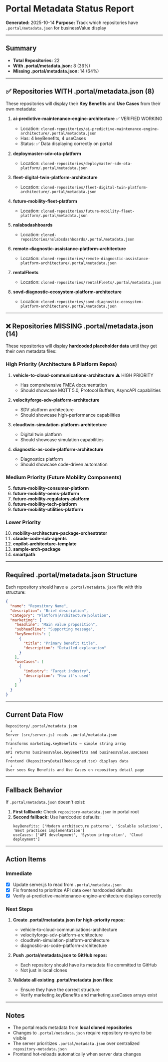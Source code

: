 # Portal Metadata Status Report

**Generated:** 2025-10-14
**Purpose:** Track which repositories have `.portal/metadata.json` for businessValue display

---

## Summary

- **Total Repositories:** 22
- **With .portal/metadata.json:** 8 (36%)
- **Missing .portal/metadata.json:** 14 (64%)

---

## ✅ Repositories WITH .portal/metadata.json (8)

These repositories will display their **Key Benefits** and **Use Cases** from their own metadata:

1. **ai-predictive-maintenance-engine-architecture** ✅ VERIFIED WORKING
   - Location: `cloned-repositories/ai-predictive-maintenance-engine-architecture/.portal/metadata.json`
   - Has: 4 keyBenefits, 4 useCases
   - Status: ✅ Data displaying correctly on portal

2. **deploymaster-sdv-ota-platform**
   - Location: `cloned-repositories/deploymaster-sdv-ota-platform/.portal/metadata.json`

3. **fleet-digital-twin-platform-architecture**
   - Location: `cloned-repositories/fleet-digital-twin-platform-architecture/.portal/metadata.json`

4. **future-mobility-fleet-platform**
   - Location: `cloned-repositories/future-mobility-fleet-platform/.portal/metadata.json`

5. **nslabsdashboards**
   - Location: `cloned-repositories/nslabsdashboards/.portal/metadata.json`

6. **remote-diagnostic-assistance-platform-architecture**
   - Location: `cloned-repositories/remote-diagnostic-assistance-platform-architecture/.portal/metadata.json`

7. **rentalFleets**
   - Location: `cloned-repositories/rentalFleets/.portal/metadata.json`

8. **sovd-diagnostic-ecosystem-platform-architecture**
   - Location: `cloned-repositories/sovd-diagnostic-ecosystem-platform-architecture/.portal/metadata.json`

---

## ❌ Repositories MISSING .portal/metadata.json (14)

These repositories will display **hardcoded placeholder data** until they get their own metadata files:

### High Priority (Architecture & Platform Repos)

1. **vehicle-to-cloud-communications-architecture** ⚠️ HIGH PRIORITY
   - Has comprehensive FMEA documentation
   - Should showcase MQTT 5.0, Protocol Buffers, AsyncAPI capabilities

2. **velocityforge-sdv-platform-architecture**
   - SDV platform architecture
   - Should showcase high-performance capabilities

3. **cloudtwin-simulation-platform-architecture**
   - Digital twin platform
   - Should showcase simulation capabilities

4. **diagnostic-as-code-platform-architecture**
   - Diagnostics platform
   - Should showcase code-driven automation

### Medium Priority (Future Mobility Components)

5. **future-mobility-consumer-platform**
6. **future-mobility-oems-platform**
7. **future-mobility-regulatory-platform**
8. **future-mobility-tech-platform**
9. **future-mobility-utilities-platform**

### Lower Priority

10. **mobility-architecture-package-orchestrator**
11. **claude-code-sub-agents**
12. **copilot-architecture-template**
13. **sample-arch-package**
14. **smartpath**

---

## Required .portal/metadata.json Structure

Each repository should have a `.portal/metadata.json` file with this structure:

```json
{
  "name": "Repository Name",
  "description": "Brief description",
  "category": "Platform|Architecture|Solution",
  "marketing": {
    "headline": "Main value proposition",
    "subheadline": "Supporting message",
    "keyBenefits": [
      {
        "title": "Primary benefit title",
        "description": "Detailed explanation"
      }
    ],
    "useCases": [
      {
        "industry": "Target industry",
        "description": "How it's used"
      }
    ]
  }
}
```

---

## Current Data Flow

```
Repository/.portal/metadata.json
  ↓
Server (src/server.js) reads .portal/metadata.json
  ↓
Transforms marketing.keyBenefits → simple string array
  ↓
API returns businessValue.keyBenefits and businessValue.useCases
  ↓
Frontend (RepositoryDetailRedesigned.tsx) displays data
  ↓
User sees Key Benefits and Use Cases on repository detail page
```

---

## Fallback Behavior

If `.portal/metadata.json` doesn't exist:

1. **First fallback:** Check `repository-metadata.json` in portal root
2. **Second fallback:** Use hardcoded defaults:
   ```
   keyBenefits: ['Modern architecture patterns', 'Scalable solutions', 'Best practices implementation']
   useCases: ['API development', 'System integration', 'Cloud deployment']
   ```

---

## Action Items

### Immediate

- [x] Update server.js to read from `.portal/metadata.json`
- [x] Fix frontend to prioritize API data over hardcoded defaults
- [x] Verify ai-predictive-maintenance-engine-architecture displays correctly

### Next Steps

1. **Create .portal/metadata.json for high-priority repos:**
   - vehicle-to-cloud-communications-architecture
   - velocityforge-sdv-platform-architecture
   - cloudtwin-simulation-platform-architecture
   - diagnostic-as-code-platform-architecture

2. **Push .portal/metadata.json to GitHub repos:**
   - Each repository should have its metadata file committed to GitHub
   - Not just in local clones

3. **Validate all existing .portal/metadata.json files:**
   - Ensure they have the correct structure
   - Verify marketing.keyBenefits and marketing.useCases arrays exist

---

## Notes

- The portal reads metadata from **local cloned repositories**
- Changes to `.portal/metadata.json` require repository re-sync to be visible
- The server prioritizes `.portal/metadata.json` over centralized `repository-metadata.json`
- Frontend hot-reloads automatically when server data changes
